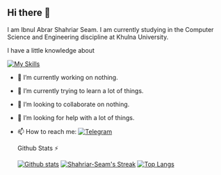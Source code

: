 ## Hi there 👋

I am Ibnul Abrar Shahriar Seam. I am currently studying in the Computer Science and Engineering discipline at Khulna University.

I have a little knowledge about

[![My Skills](https://skillicons.dev/icons?i=c,cpp,fortran,java,py,latex,html,vscode&theme=light)](https://skillicons.dev)

- 🔭 I’m currently working on nothing.
- 🌱 I’m currently trying to learn a lot of things.
- 👯 I’m looking to collaborate on nothing.
- 🤔 I’m looking for help with a lot of things.
- 📫 How to reach me: [![Telegram](https://img.shields.io/badge/Telegram-2CA5E0?style=style=flat-square&logo=telegram&logoColor=white)](https://t.me/Anonymous_HF)

  <summary>Github Stats ⚡</summary>
  
  <a href="#">![Github stats](https://github-readme-stats.vercel.app/api?username=Shahriar-Seam&theme=blueberry&count_private=true&hide_border=true&line_height=20)</a>
  <a href="#">![Shahriar-Seam's Streak](https://github-readme-streak-stats.herokuapp.com/?user=Shahriar-Seam&theme=vue-dark&hide_border=true)</a>
  <a href="#">![Top Langs](https://github-readme-stats.vercel.app/api/top-langs/?username=Shahriar-Seam&layout=compact&theme=blueberry&count_private=true&hide_border=true)</a>
  
